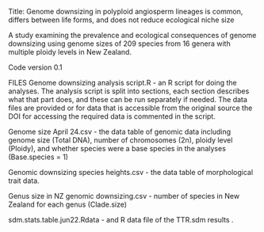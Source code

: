 Title: Genome downsizing in polyploid angiosperm lineages is common, differs between life forms, and does not reduce ecological niche size

A study examining the prevalence and ecological consequences of genome downsizing using genome sizes of 209 species from 16 genera with multiple ploidy levels in New Zealand.

Code version 0.1

FILES
Genome downsizing analysis script.R - an R script for doing the analyses. The analysis script is split into sections, each section describes what that part does, and these can be run separately if needed. The data files are provided or for data that is accessible from the original source the DOI for accessing the required data is commented in the script.

Genome size April 24.csv - the data table of genomic data including genome size (Total DNA), number of chromosomes (2n), ploidy level (Ploidy), and whether species were a base species in the analyses (Base.species = 1)

Genomic downsizing species heights.csv - the data table of morphological trait data.

Genus size in NZ genomic downsizing.csv - number of species in New Zealand for each genus (Clade.size)

sdm.stats.table.jun22.Rdata - and R data file of the TTR.sdm results
.
